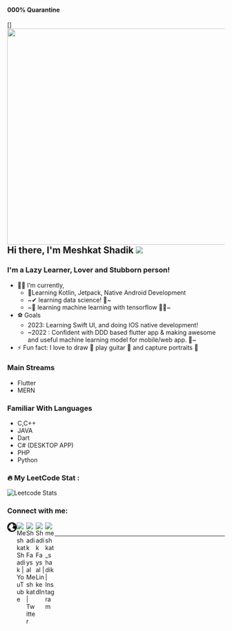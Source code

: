 #### 000% Quarantine
[<img align="left" width="1920px" height="500px" src="https://user-images.githubusercontent.com/31488481/89282780-d9ad1600-d66d-11ea-9792-5872d8ad29f4.jpeg" />]

---
## Hi there, I'm Meshkat Shadik  <img src="https://raw.githubusercontent.com/MartinHeinz/MartinHeinz/master/wave.gif" width="30px">


### I'm a Lazy Learner, Lover and Stubborn person!
- 🤷‍♀️ I’m currently,
    - 📌Learning Kotlin, Jetpack, Native Android Development
    - ~✔ learning data science! 🎯~
    - ~🔦 learning machine learning with tensorflow 🐱‍🏍~
- ⚽ Goals
    - 2023: Learning Swift UI, and doing IOS native development!  
    - ~2022 : Confident with DDD based flutter app & making awesome and useful machine learning model for mobile/web app. 🥱~
- ⚡ Fun fact: I love to draw 🎨 play guitar 🎸 and capture portraits 📸


### Main Streams
- Flutter
- MERN

### Familiar With Languages
- C,C++
- JAVA
- Dart
- C#  (DESKTOP APP)
- PHP
- Python

### 🔥 My LeetCode Stat :
![Leetcode Stats](https://leetcard.jacoblin.cool/shadik14?theme=dark&font=Poppins&ext=activity)




### Connect with me:

[<img align="left" alt="meshkat-shadik.github.io" width="22px" src="https://raw.githubusercontent.com/iconic/open-iconic/master/svg/globe.svg" />][website]
[<img align="left" alt="Meshkat Shadik | YouTube" width="22px" src="https://cdn.jsdelivr.net/npm/simple-icons@v3/icons/youtube.svg" />][youtube]
[<img align="left" alt="Shadik Faysal Meshkat | Twitter" width="22px" src="https://cdn.jsdelivr.net/npm/simple-icons@v3/icons/facebook.svg" />][facebook]
[<img align="left" alt="Shadik Faysal | LinkedIn" width="22px" src="https://cdn.jsdelivr.net/npm/simple-icons@v3/icons/linkedin.svg" />][linkedin]
[<img align="left" alt="meshkat_shadik | Instagram" width="22px" src="https://cdn.jsdelivr.net/npm/simple-icons@v3/icons/instagram.svg" />][instagram]

<br />

---

[website]: https://meshkat-shadik.github.io/
[facebook]: https://facebook.com/shadik.faysalmeshkat/
[youtube]: https://youtube.com/UCNbRmz7WU7lijXiwNIx57xw
[instagram]: https://instagram.com/meshkat_shadik
[linkedin]: https://linkedin.com/in/shadik-faysal-16ab62141
